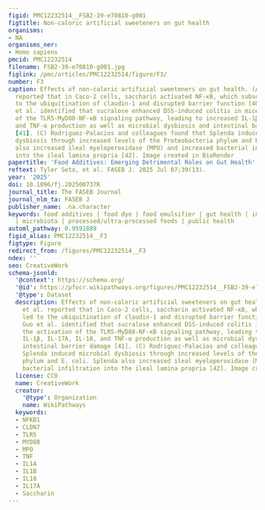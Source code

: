 ```yaml
---
figid: PMC12232514__FSB2-39-e70810-g001
figtitle: Non‐caloric artificial sweeteners on gut health
organisms:
- NA
organisms_ner:
- Homo sapiens
pmcid: PMC12232514
filename: FSB2-39-e70810-g001.jpg
figlink: /pmc/articles/PMC12232514/figure/F3/
number: F3
caption: Effects of non‐caloric artificial sweeteners on gut health. (A) Santos et al.
  reported that in Caco‐2 cells, saccharin activated NF‐κB, which subsequently led
  to the ubiquitination of claudin‐1 and disrupted barrier function [40]. (B) Guo
  et al. identified that sucralose enhanced DSS‐induced colitis in mice via the activation
  of the TLR5‐MyD88‐NF‐κB signaling pathway, leading to increased IL‐1β, IL‐17A, IL‐18,
  and TNF‐α production as well as microbial dysbiosis and intestinal barrier damage
  [41]. (C) Rodriguez‐Palacios and colleagues found that Splenda induced microbial
  dysbiosis through increased levels of the Proteobacteria phylum and E. coli. Splenda
  also increased ileal myeloperoxidase (MPO) and increased bacterial infiltration
  into the ileal lamina propria [42]. Image created in BioRender
papertitle: 'Food Additives: Emerging Detrimental Roles on Gut Health'
reftext: Tyler Seto, et al. FASEB J. 2025 Jul 07;39(13).
year: '2025'
doi: 10.1096/fj.202500737R
journal_title: The FASEB Journal
journal_nlm_ta: FASEB J
publisher_name: .na.character
keywords: food additives | food dye | food emulsifier | gut health | intestinal inflammation
  | microbiota | processed/ultra‐processed foods | public health
automl_pathway: 0.9591889
figid_alias: PMC12232514__F3
figtype: Figure
redirect_from: /figures/PMC12232514__F3
ndex: ''
seo: CreativeWork
schema-jsonld:
  '@context': https://schema.org/
  '@id': https://pfocr.wikipathways.org/figures/PMC12232514__FSB2-39-e70810-g001.html
  '@type': Dataset
  description: Effects of non‐caloric artificial sweeteners on gut health. (A) Santos
    et al. reported that in Caco‐2 cells, saccharin activated NF‐κB, which subsequently
    led to the ubiquitination of claudin‐1 and disrupted barrier function [40]. (B)
    Guo et al. identified that sucralose enhanced DSS‐induced colitis in mice via
    the activation of the TLR5‐MyD88‐NF‐κB signaling pathway, leading to increased
    IL‐1β, IL‐17A, IL‐18, and TNF‐α production as well as microbial dysbiosis and
    intestinal barrier damage [41]. (C) Rodriguez‐Palacios and colleagues found that
    Splenda induced microbial dysbiosis through increased levels of the Proteobacteria
    phylum and E. coli. Splenda also increased ileal myeloperoxidase (MPO) and increased
    bacterial infiltration into the ileal lamina propria [42]. Image created in BioRender
  license: CC0
  name: CreativeWork
  creator:
    '@type': Organization
    name: WikiPathways
  keywords:
  - NFKB1
  - CLDN7
  - TLR5
  - MYD88
  - MPO
  - TNF
  - IL1A
  - IL1B
  - IL18
  - IL17A
  - Saccharin
---
```

